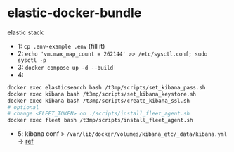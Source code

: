 # elastic-docker-bundle
elastic stack

- 1: `cp .env-example .env` (fill it)
- 2: `echo 'vm.max_map_count = 262144' >> /etc/sysctl.conf; sudo sysctl -p`
- 3: `docker compose up -d --build`
- 4: 
```sh
docker exec elasticsearch bash /t3mp/scripts/set_kibana_pass.sh
docker exec kibana bash /t3mp/scripts/set_kibana_keystore.sh
docker exec kibana bash /t3mp/scripts/create_kibana_ssl.sh
# optional
# change <FLEET_TOKEN> on ./scripts/install_fleet_agent.sh
docker exec fleet bash /t3mp/scripts/install_fleet_agent.sh
```
- 5: kibana conf > `/var/lib/docker/volumes/kibana_etc/_data/kibana.yml` -> [ref](https://www.elastic.co/guide/en/kibana/current/settings.html)
